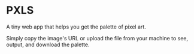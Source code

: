 # PXLS

A tiny web app that helps you get the palette of pixel art.

Simply copy the image's URL or upload the file from your machine to see, output, and download the palette.
